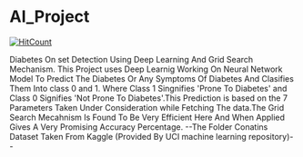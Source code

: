 # AI_Project
[![HitCount](http://hits.dwyl.io/https://githubcom/arpit1991dubey//https://githubcom/arpit1991dubey/AI_Projects.svg)](http://hits.dwyl.io/https://githubcom/arpit1991dubey//https://githubcom/arpit1991dubey/AI_Projects)

Diabetes On set Detection Using Deep Learning And Grid Search Mechanism.
This Project uses Deep Learnig Working On Neural Network Model To Predict The Diabetes Or Any Symptoms Of Diabetes And Clasifies Them Into class 0 and 1. Where Class 1 Singnifies 'Prone To Diabetes' and Class 0 Signifies 'Not Prone To Diabetes'.This Prediction is based on the 7 Parameters Taken Under Consideration while Fetching The data.The Grid Search Mecahnism Is Found To Be Very Efficient Here And When Applied Gives A Very Promising Accuracy Percentage.
--The Folder Conatins Dataset Taken From Kaggle (Provided By UCI machine learning repository)--
